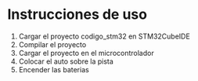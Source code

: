 # Instrucciones de uso
1. Cargar el proyecto codigo_stm32 en STM32CubeIDE
2. Compilar el proyecto
3. Cargar el proyecto en el microcontrolador
4. Colocar el auto sobre la pista
5. Encender las baterias

